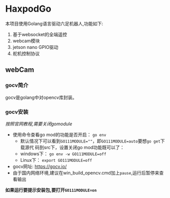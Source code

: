 
# HaxpodGo
本项目使用Golang语言驱动六足机器人,功能如下:
1. 基于websocket的全端遥控
2. webcam模块
3. jetson nano GPIO驱动
4. 舵机控制协议

## webCam
### gocv简介
gocv是golang中对opencv库封装。
### gocv安装
*按照官网教程,需要关闭gomodule*
+ 使用命令查看go mod的功能是否开启： `go env `
  + 默认情况下可以看到`GO111MODULE=""`，即`GO111MODULE=auto`要想`go get`下载源代
  码到src下，设置关闭go mod功能既可以了：
  + windows下： `go env -w GO111MODULE=off`
  + Linux下： `export GO111MODULE=off`
+ gocv网址: https://gocv.io/
+ 由于国内网络环境,建议在win_build_opencv.cmd加上`pause`,运行后暂停来查看输出

**如果运行要提示安装包,要打开`GO111MODULE=on`**